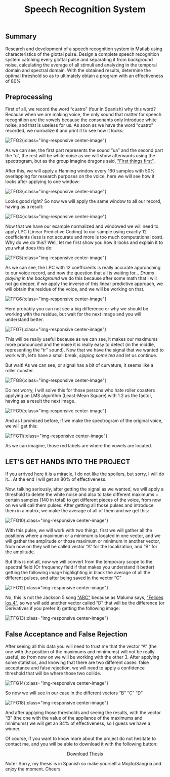 ﻿---
title:  "Speech Recognition System"
header:
  teaser: "/assets/images/TFG/TFG1.JPG"
tags:
  - Speech Recognition
  - Machine Learning
  - Matlab
  - Thesis
---

## Summary
Research and development of a speech recognition system in Matlab using characteristics of the glottal pulse. Design a complete speech recognition system catching every glottal pulse and separating it from background noise, calculating the average of all stimuli and analyzing in the temporal domain and spectral domain. With the obtained results, determine the optimal threshold so as to ultimately obtain a program with an effectiveness of 80%

## Preprocessing
First of all, we record the word “cuatro” (four in Spanish) why this word? Because when we are making voice, the only sound that matter for speech recognition are the vowels
because the consonants only introduce white noise, and that is useless for us.
As soon as we have the word “cuatro” recorded, we normalize it and print it to see how it looks:

![TFG2](/assets/images/TFG/TFG2.JPG){:class="img-responsive center-image"}

As we can see, the first part represents the sound “ua” and the second part the “o”, the rest will be white noise as we will show afterwards using the spectrogram, but as the group imagine dragons said, ["First things first"](https://www.youtube.com/watch?v=7wtfhZwyrcc).

After this, we will apply a Hanning window every 160 samples with 50% overlapping for research purposes on the voice, here we will see how it looks after applying to one window:

![TFG3](/assets/images/TFG/TFG3.JPG){:class="img-responsive center-image"}

Looks good right? So now we will apply the same window to all our record, having as a result:

![TFG4](/assets/images/TFG/TFG4.JPG){:class="img-responsive center-image"}

Now that we have our example normalized and windowed we will need to apply LPC (Linear Predictive Coding) to our sample using exactly 12 coefficients (less is not accurate and more is too much computational cost). Why do we do this? Well, let me first show you how it looks and explain it to you what does this do:

![TFG5](/assets/images/TFG/TFG5.JPG){:class="img-responsive center-image"}

As we can see, the LPC with 12 coefficients is really accurate approaching to our voice record, and now the question that all is waiting for… *Drums playing in the background* we do this because after some math that I will not go deeper, if we apply the inverse of this linear predictive approach, we will obtain the residue of the voice, and we will be working on that.

![TFG6](/assets/images/TFG/TFG6.JPG){:class="img-responsive center-image"}

Here probably you can not see a big difference or why we should be working with the residue, but wait for the next image and you will understand better.

![TFG7](/assets/images/TFG/TFG7.JPG){:class="img-responsive center-image"}

This will be really useful because as we can see, it makes our maximums more pronounced and the noise it is really easy to detect (in the middle, representing the “tr” sound).  Now that we have the signal that we wanted to work with, let’s have a small break, *sipping some tea* and let us continue.

But wait! As we can see, or signal has a bit of curvature, it seems like a roller coaster.


![TFG8](/assets/images/TFG/TFG8.JPG){:class="img-responsive center-image"}

Do not worry, I will solve this for those persons who hate roller coasters applying an LMS algorithm (Least-Mean Square) with 1.2 as the factor, having as a result the next image.

![TFG9](/assets/images/TFG/TFG9.JPG){:class="img-responsive center-image"}

And as I promised before, if we make the spectrogram of the original voice, we will get this:

![TFG11](/assets/images/TFG/TFG11.JPG){:class="img-responsive center-image"}

As we can imagine, those red labels are where the vowels are located.

## LET’S GET HANDS INTO THE PROJECT

If you arrived here it is a miracle, I do not like the spoilers, but sorry, I will do it… At the end I will get an 80% of effectiveness.

Now, talking seriously, after getting the signal as we wanted, we will apply a threshold to delete the white noise and also to take different maximums + certain samples (140 in total) to get different pieces of the voice, from now on we will call them pulses. After getting all those pulses and introduce them in a matrix, we make the average of all of them and we get this:

![TFG10](/assets/images/TFG/TFG10.JPG){:class="img-responsive center-image"}

With this pulse, we will work with two things, first we will gather all the positions where a maximum or a minimum is located in one vector, and we will gather the amplitude or those maximum or minimum in another vector, from now on they will be called vector “A” for the localization, and “B” for the amplitude.

But this is not all, now we will convert from the temporary scope to the spectral field (Or frequency field if that makes you understand it better) getting the following image highlighting in black the average of all the different pulses, and after being saved in the vector “C”

![TFG12](/assets/images/TFG/TFG12.JPG){:class="img-responsive center-image"}

No, this is not the Jackson 5 song ["ABC"](https://www.youtube.com/watch?v=ho7796-au8U) because as Maluma says, ["Felices los 4"](https://www.youtube.com/watch?v=t_jHrUE5IOk), so we will add another vector called “D” that will be the difference (or Derivatives if you prefer it) getting the following image:

![TFG13](/assets/images/TFG/TFG13.JPG){:class="img-responsive center-image"}

## False Acceptance and False Rejection

After seeing all this data you will need to trust me that the vector “A” (the one with the position of the maximums and minimums) will not be really useful, so from now on we will be working with the other 3.
After applying some statistics, and knowing that there are two different cases: false acceptance and false rejection, we will need to apply a confidence threshold that will be where those two collide.

![TFG14](/assets/images/TFG/TFG14.JPG){:class="img-responsive center-image"}

So now we will see in our case in the different vectors “B” “C” “D”

![TFG18](/assets/images/TFG/all2.png){:class="img-responsive center-image"}

And after applying those thresholds and seeing the results, with the vector “B” (the one with the value of the appliance of the maximums and minimums) we will get an 84% of effectiveness, so I guess we have a winner.

Of course, if you want to know more about the project do not hesitate to contact me, and you will be able to download it with the following button:
<p align="center">
<!-- Place this tag in your head or just before your close body tag. -->
<script async defer src="https://buttons.github.io/buttons.js"></script>
<!-- Place this tag where you want the button to render. -->
<a class="github-button" href="https://github.com/AnIntelligentFool/Final-Degree-Thesis/blob/master/Speech%20Recognition%20Thesis-%20Pablo%20Esquerdo.pdf" data-icon="octicon-cloud-download" text-align= "center" aria-label="Download ntkme/github-buttons on GitHub">Download Thesis</a>
</p>
Note- Sorry, my thesis is in Spanish so make yourself a Mojito/Sangria and enjoy the moment. Cheers. 

